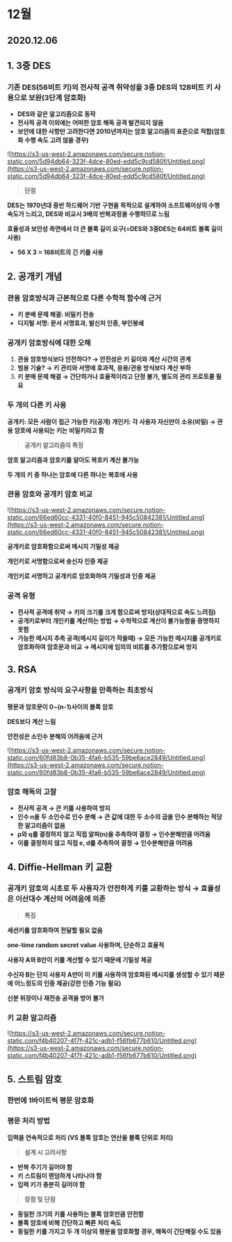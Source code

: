 # 12월
## 2020.12.06
## 1. 3중 DES

### 기존 DES(56비트 키)의 전사적 공격 취약성을 3중 DES의 128비트 키 사용으로 보완(3단계 암호화)

- **DES와 같은 알고리즘으로 동작**
- **전사적 공격 이외에는 어떠한 암호 해독 공격 발견되지 않음**
- **보안에 대한 사항만 고려한다면 2010년까지는 암호 알고리즘의 표준으로 적합(암호화 수행 속도 고려 않을 경우)**

![https://s3-us-west-2.amazonaws.com/secure.notion-static.com/5d94db64-323f-4dce-80ed-edd5c9cd580f/Untitled.png](https://s3-us-west-2.amazonaws.com/secure.notion-static.com/5d94db64-323f-4dce-80ed-edd5c9cd580f/Untitled.png)

> **단점**

**DES는 1970년대 중반 하드웨어 기반 구현을 목적으로 설계하여 소프트웨어상의 수행 속도가 느리고, DES와 비교시 3배의 반복과정을 수행하므로 느림**

**효율성과 보안성 측면에서 더 큰 블록 길이 요구(=DES와 3중DES는 64비트 블록 길이 사용)**

- **56 X 3 =  168비트의 긴 키를 사용**

## 2. 공개키 개념

### 관용 암호방식과 근본적으로 다른 수학적 함수에 근거

- **키 분배 문제 해결: 비밀키 전송**
- **디지털 서명: 문서 서명효과, 발신처 인증, 부인봉쇄**

### 공개키 암호방식에 대한 오해

1. **관용 암호방식보다 안전하다?
→ 안전성은 키 길이와 계산 시간의 관계**
2. **범용 기술?
→ 키 관리와 서명에 효과적, 응용/관용 방식보다 계산 부하**
3. **키 분매 문제 해결
→ 간단하거나 효율적이라고 단정 불가, 별도의 관리 프로토콜 필요**

### 두 개의 다른 키 사용

**공개키: 모든 사람이 접근 가능한 키(공개)
개인키: 각 사용자 자신만이 소유(비밀)
→ 관용 암호에 사용되는 키는 비밀키라고 함**

> **공개키 알고리즘의 특징**

**암호 알고리즘과 암호키를 알아도 복호키 계산 불가능**

**두 개의 키 중 하나는 암호에 다른 하나는 복호에 사용**

### 관용 암호와 공개키 암호 비교

![https://s3-us-west-2.amazonaws.com/secure.notion-static.com/66ed60cc-4331-40f0-8451-945c50842381/Untitled.png](https://s3-us-west-2.amazonaws.com/secure.notion-static.com/66ed60cc-4331-40f0-8451-945c50842381/Untitled.png)

**공개키로 암호화함으로써 메시지 기밀성 제공**

**개인키로 서명함으로써 송신자 인증 제공**

**개인키로 서명하고 공개키로 암호화하여 기밀성과 인증 제공**

### 공격 유형

- **전사적 공격에 취약
→ 키의 크기를 크게 함으로써 방지(상대적으로 속도 느려짐)**
- **공개키로부터 개인키를 계산하는 방법
→ 수학적으로 계산이 불가능함을 증명하지 못함**
- **가능한 메시지 추측 공격(메시지 길이가 작을때)
→ 모든 가능한 메시지를 공개키로 암호화하여 암호문과 비교
→ 메시지에 임의의 비트를 추가함으로써 방지**

## 3. RSA

### 공개키 암호 방식의 요구사항을 만족하는 최초방식

**평문과 암호문이 0~(n-1)사이의 블록 암호**

**DES보다 계산 느림**

**안전성은 소인수 분해의 어려움에 근거**

![https://s3-us-west-2.amazonaws.com/secure.notion-static.com/60fd83b8-0b35-4fa6-b535-59be6ace2849/Untitled.png](https://s3-us-west-2.amazonaws.com/secure.notion-static.com/60fd83b8-0b35-4fa6-b535-59be6ace2849/Untitled.png)

### 암호 해독의 고찰

- **전사적 공격
→ 큰 키를 사용하여 방지**
- **인수 n을 두 소인수로 인수 분해
→ 큰 값에 대한 두 소수의 곱을 인수 분해하는 적당한 알고리즘이 없음**
- **p와 q를 결정하지 않고 직접 알파(n)을 추측하여 결정
→ 인수분해만큼 어려움**
- **이를 결정하지 않고 직접 e, d를 추측하여 결정
→ 인수분해만큼 어려움**

## 4. Diffie-Hellman 키 교환

### 공개키 암호의 시초로 두 사용자가 안전하게 키를 교환하는 방식 → 효율성은 이산대수 계산의 어려움에 의존

> **특징**

**세션키를 암호화하여 전달할 필요 없음**

**one-time random secret value 사용하며, 단순하고 효율적**

**사용자 A와 B만이 키를 계산할 수 있기 때문에 기밀성 제공**

**수신자 B는 단지 사용자 A만이 이 키를 사용하여 암호화된 메시지를 생성할 수 있기 때문에 어느정도의 인증 제공(강한 인증 기능 필요)**

**신분 위장이나 재전송 공격을 방어 불가**

### 키 교환 알고리즘

![https://s3-us-west-2.amazonaws.com/secure.notion-static.com/f4b40207-4f7f-421c-adb1-f56fb677b610/Untitled.png](https://s3-us-west-2.amazonaws.com/secure.notion-static.com/f4b40207-4f7f-421c-adb1-f56fb677b610/Untitled.png)

## 5. 스트림 암호

### 한번에 1바이트씩 평문 암호화

### 평문 처리 방법

**입력을 연속적으로 처리 (VS 블록 암호는 연산을 블록 단위로 처리)**

> **설계 시 고려사항**

- **반복 주기가 길어야 함**
- **키 스트림이 랜덤하게 나타나야 함**
- **입력 키가 충분히 길어야 함**

> **장점 및 단점**

- **동일한 크기의 키를 사용하는 블록 암호만큼 안전함**
- **블록 암호에 비해 간단하고 빠른 처리 속도**
- **동일한 키를 가지고 두 개 이상의 평문을 암호화할 경우, 해독이 간단해질 수도 있음**
